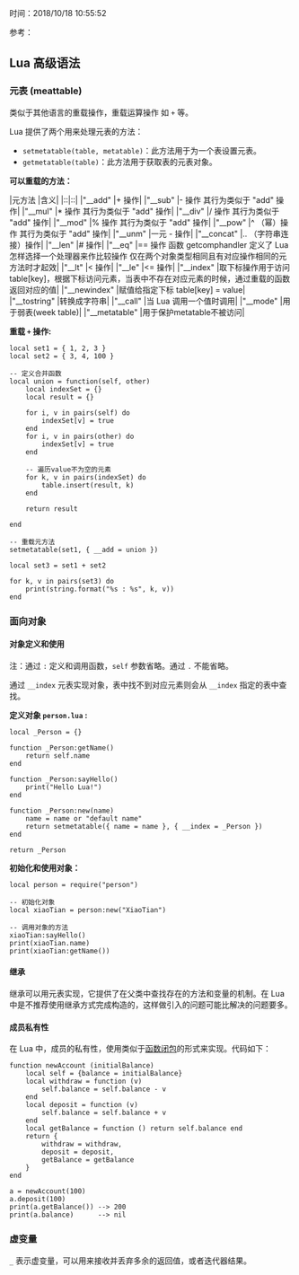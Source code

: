 时间：2018/10/18 10:55:52   

参考：  

##  Lua 高级语法  
### 元表 (meattable)

类似于其他语言的重载操作，重载运算操作 如 `+` 等。  

Lua 提供了两个用来处理元表的方法：

* `setmetatable(table, metatable)`：此方法用于为一个表设置元表。
* `getmetatable(table)`：此方法用于获取表的元表对象。

**可以重载的方法：** 

|元方法	|含义|
|::|::|
|"__add"	|+ 操作|
|"__sub"	|- 操作 其行为类似于 "add" 操作|
|"__mul"	|* 操作 其行为类似于 "add" 操作|
|"__div"	|/ 操作 其行为类似于 "add" 操作|
|"__mod"	|% 操作 其行为类似于 "add" 操作|
|"__pow"	|^ （幂）操作 其行为类似于 "add" 操作|
|"__unm"	|一元 - 操作|
|"__concat"	|.. （字符串连接）操作|
|"__len"	|# 操作|
|"__eq"	|== 操作 函数 getcomphandler 定义了 Lua 怎样选择一个处理器来作比较操作 仅在两个对象类型相同且有对应操作相同的元方法时才起效|
|"__lt"	|< 操作|
|"__le"	|<= 操作|
|"__index"	|取下标操作用于访问 table[key]，根据下标访问元素，当表中不存在对应元素的时候，通过重载的函数返回对应的值|
|"__newindex"	|赋值给指定下标 table[key] = value|
|"__tostring"	|转换成字符串|
|"__call"	|当 Lua 调用一个值时调用|
|"__mode"	|用于弱表(week table)|
|"__metatable"	|用于保护metatable不被访问|


**重载 `+` 操作:** 

	local set1 = { 1, 2, 3 }
	local set2 = { 3, 4, 100 }
	
	-- 定义合并函数
	local union = function(self, other)
	    local indexSet = {}
	    local result = {}
	
	    for i, v in pairs(self) do
	        indexSet[v] = true
	    end
	    for i, v in pairs(other) do
	        indexSet[v] = true
	    end
	
	    -- 遍历value不为空的元素
	    for k, v in pairs(indexSet) do
	        table.insert(result, k)
	    end
	
	    return result
	
	end
	
	-- 重载元方法
	setmetatable(set1, { __add = union })
	
	local set3 = set1 + set2
	
	for k, v in pairs(set3) do
	    print(string.format("%s : %s", k, v))
	end

### 面向对象 

#### 对象定义和使用  
注：通过 `:` 定义和调用函数，`self` 参数省略。通过 `.` 不能省略。

通过 `__index` 元表实现对象，表中找不到对应元素则会从 `__index` 指定的表中查找。

**定义对象 `person.lua` :** 

	local _Person = {}
	
	function _Person:getName()
	    return self.name
	end
	
	function _Person:sayHello()
	    print("Hello Lua!")
	end
	
	function _Person:new(name)
	    name = name or "default name"
	    return setmetatable({ name = name }, { __index = _Person })
	end
	
	return _Person
 
**初始化和使用对象：**   

	local person = require("person")
	
	-- 初始化对象
	local xiaoTian = person:new("XiaoTian")
	
	-- 调用对象的方法
	xiaoTian:sayHello()
	print(xiaoTian.name)
	print(xiaoTian:getName())

#### 继承 

继承可以用元表实现，它提供了在父类中查找存在的方法和变量的机制。在 Lua 中是不推荐使用继承方式完成构造的，这样做引入的问题可能比解决的问题要多。

#### 成员私有性  
在 Lua 中，成员的私有性，使用类似于[函数闭包](https://blog.csdn.net/qibin0506/article/details/73395115)的形式来实现。代码如下：  

	function newAccount (initialBalance)
	    local self = {balance = initialBalance}
	    local withdraw = function (v)
	        self.balance = self.balance - v
	    end
	    local deposit = function (v)
	        self.balance = self.balance + v
	    end
	    local getBalance = function () return self.balance end
	    return {
	        withdraw = withdraw,
	        deposit = deposit,
	        getBalance = getBalance
	    }
	end
	
	a = newAccount(100)
	a.deposit(100)
	print(a.getBalance()) --> 200
	print(a.balance)      --> nil

### 虚变量  

`_` 表示虚变量，可以用来接收并丢弃多余的返回值，或者迭代器结果。
 

